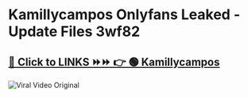 
 # Kamillycampos Onlyfans Leaked - Update Files 3wf82

## <h2><a href="https://clipsfans.com/Kamillycampos&ref=git">🔗 Click to LINKS ⏩⏩ 👉 🟢 Kamillycampos </a></h2>

<a href="https://clipsfans.com/Kamillycampos&ref=git" rel="nofollow" data-target="animated-image.originalLink"><img src="https://i.ibb.co.com/xMMVF88/686577567.gif" alt="Viral Video Original" style="max-width: 100%; display: inline-block;" data-target="animated-image.originalImage"></a>

